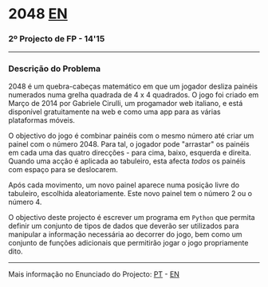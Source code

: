 # 2048 [EN](README.en.md)
### 2º Projecto de FP - 14'15

---

### Descrição do Problema

2048 é um quebra-cabeças matemático em que um jogador desliza painéis 
numerados numa grelha quadrada de 4 x 4 quadrados. O jogo foi criado em Março 
de 2014 por Gabriele Cirulli, um progamador web italiano, e está disponível 
gratuitamente na web e como uma app para as várias plataformas móveis.

O objectivo do jogo é combinar painéis com o mesmo número até criar um painel 
com o número 2048. Para tal, o jogador pode "arrastar" os painéis em cada uma 
das quatro direcções - para cima, baixo, esquerda e direita. Quando uma acção 
é aplicada ao tabuleiro, esta afecta *todos* os painéis com espaço para se 
deslocarem.

Após cada movimento, um novo painel aparece numa posição livre do tabuleiro, 
escolhida aleatoriamente. Este novo painel tem o número 2 ou o número 4.

O objectivo deste projecto é escrever um programa em `Python` que permita 
definir um conjunto de tipos de dados que deverão ser utilizados para 
manipular a informação necessária ao decorrer do jogo, bem como um conjunto 
de funções adicionais que permitirão jogar o jogo propriamente dito.

---

Mais informação no Enunciado do Projecto: [PT][PT] - [EN][EN]

[PT]: statement_pt.pdf "Enunciado do Projecto"
[EN]: statement_en.pdf "Problem Statement"

